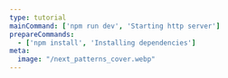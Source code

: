```yaml
---
type: tutorial
mainCommand: ['npm run dev', 'Starting http server']
prepareCommands:
  - ['npm install', 'Installing dependencies']
meta:
  image: "/next_patterns_cover.webp"
---
```

